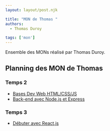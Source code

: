 ```yaml
---
layout: layout/post.njk

title: "MON de Thomas "
authors:
  - Thomas Duroy

tags: ['mon']
---
```


<!-- Début Résumé -->

Ensemble des MONs réalisé par Thomas Duroy.
  
<!-- Fin résumé -->

## Planning des MON de Thomas

### Temps 2

- [Bases Dev Web HTML/CSS/JS](./MON_2.1)
- [Back-end avec Node.js et Express](./MON_2.2)

### Temps 3

- [Débuter avec React.js](./MON_3.1)
